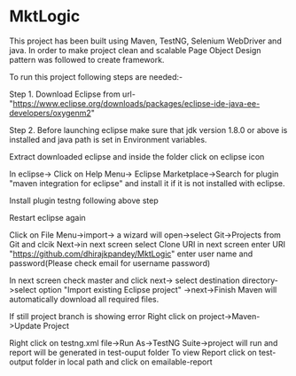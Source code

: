 # MktLogic
 This project has been built using Maven, TestNG, Selenium WebDriver and java. In order to make project clean and scalable Page Object 
  Design pattern was followed to create framework.
  
 To run this project following steps are needed:-
 
 Step 1. Download Eclipse from url-"https://www.eclipse.org/downloads/packages/eclipse-ide-java-ee-developers/oxygenm2"
 
 Step 2. Before launching eclipse make sure that jdk version 1.8.0 or above is installed and java path is set in Environment variables.
 
 Extract downloaded eclipse and inside the folder click on eclipse icon
 
 In eclipse-> Click on Help Menu-> Eclipse Marketplace->Search for plugin "maven integration for eclipse" and install it if it is not 
  installed with eclipse.
  
 Install plugin testng following above step
 
 Restart eclipse again 
 
 Click on File Menu->import-> a wizard will open->select Git->Projects from Git  and clcik Next->in next screen select Clone URI
  in next screen enter URI "https://github.com/dhirajkpandey/MktLogic" enter user name and password(Please check email for username     password)
  
 In next screen check master and click next-> select destination directory->select option "Import existing Eclipse project" ->next->Finish
 Maven will automatically download all required files.
 
 If still project branch is showing error Right click on project->Maven->Update Project
 
 Right click on testng.xml file->Run As->TestNG Suite->project will run and report will be generated in test-ouput folder
 To view Report click on test-output folder in local path and click on emailable-report
